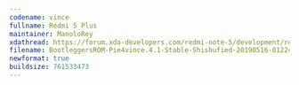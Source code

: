 ```yaml
---
codename: vince
fullname: Redmi 5 Plus
maintainer: ManoloRey
xdathread: https://forum.xda-developers.com/redmi-note-5/development/rom-bootleggersrom-3-5-stable-vince-t3867209
filename: BootleggersROM-Pie4vince.4.1-Stable-Shishufied-20190516-012247.zip
newformat: true
buildsize: 761533473
---
```


